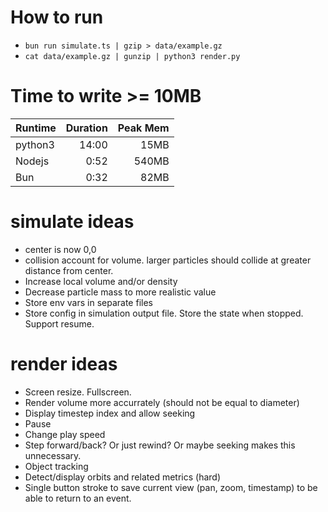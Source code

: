 # How to run

- `bun run simulate.ts | gzip > data/example.gz`
- `cat data/example.gz | gunzip | python3 render.py`

# Time to write >= 10MB

| Runtime | Duration | Peak Mem |
| ------- | -------: | -------: |
| python3 |    14:00 |     15MB |
| Nodejs  |     0:52 |    540MB |
| Bun     |     0:32 |     82MB |

# simulate ideas

- center is now 0,0
- collision account for volume. larger particles should collide at greater distance from center.
- Increase local volume and/or density
- Decrease particle mass to more realistic value
- Store env vars in separate files
- Store config in simulation output file. Store the state when stopped. Support resume.

# render ideas

- Screen resize. Fullscreen.
- Render volume more accurrately (should not be equal to diameter)
- Display timestep index and allow seeking
- Pause
- Change play speed
- Step forward/back? Or just rewind? Or maybe seeking makes this unnecessary.
- Object tracking
- Detect/display orbits and related metrics (hard)
- Single button stroke to save current view (pan, zoom, timestamp) to be able to return to an event.

